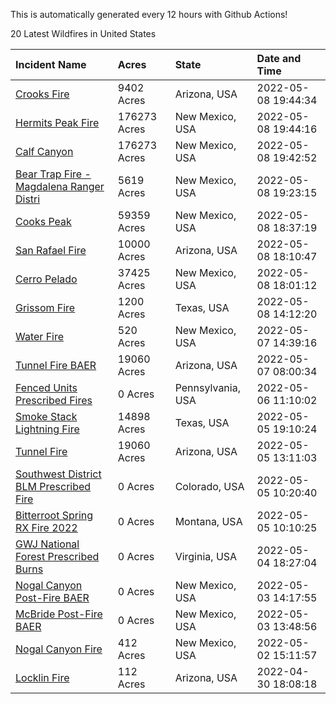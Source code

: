 This is automatically generated every 12 hours with Github Actions!

20 Latest Wildfires in United States

 | Incident Name | Acres | State | Date and Time |
|:---|:---|:---|:---|
| [Crooks Fire](https://inciweb.nwcg.gov/incident/8067/) | 9402 Acres | Arizona, USA | 2022-05-08 19:44:34 |
| [Hermits Peak Fire](https://inciweb.nwcg.gov/incident/8049/) | 176273 Acres | New Mexico, USA | 2022-05-08 19:44:16 |
| [Calf Canyon](https://inciweb.nwcg.gov/incident/8069/) | 176273 Acres | New Mexico, USA | 2022-05-08 19:42:52 |
| [Bear Trap Fire - Magdalena Ranger Distri](https://inciweb.nwcg.gov/incident/8093/) | 5619 Acres | New Mexico, USA | 2022-05-08 19:23:15 |
| [Cooks Peak](https://inciweb.nwcg.gov/incident/8066/) | 59359 Acres | New Mexico, USA | 2022-05-08 18:37:19 |
| [San Rafael Fire ](https://inciweb.nwcg.gov/incident/8100/) | 10000 Acres | Arizona, USA | 2022-05-08 18:10:47 |
| [Cerro Pelado](https://inciweb.nwcg.gov/incident/8075/) | 37425 Acres | New Mexico, USA | 2022-05-08 18:01:12 |
| [Grissom Fire](https://inciweb.nwcg.gov/incident/8099/) | 1200 Acres | Texas, USA | 2022-05-08 14:12:20 |
| [Water Fire](https://inciweb.nwcg.gov/incident/8089/) | 520 Acres | New Mexico, USA | 2022-05-07 14:39:16 |
| [Tunnel Fire BAER](https://inciweb.nwcg.gov/incident/8088/) | 19060 Acres | Arizona, USA | 2022-05-07 08:00:34 |
| [Fenced Units Prescribed Fires](https://inciweb.nwcg.gov/incident/8098/) | 0 Acres | Pennsylvania, USA | 2022-05-06 11:10:02 |
| [Smoke Stack Lightning Fire](https://inciweb.nwcg.gov/incident/8094/) | 14898 Acres | Texas, USA | 2022-05-05 19:10:24 |
| [Tunnel Fire](https://inciweb.nwcg.gov/incident/8068/) | 19060 Acres | Arizona, USA | 2022-05-05 13:11:03 |
| [Southwest District BLM Prescribed Fire ](https://inciweb.nwcg.gov/incident/7852/) | 0 Acres | Colorado, USA | 2022-05-05 10:20:40 |
| [Bitterroot Spring RX Fire 2022](https://inciweb.nwcg.gov/incident/8024/) | 0 Acres | Montana, USA | 2022-05-05 10:10:25 |
| [GWJ National Forest Prescribed Burns](https://inciweb.nwcg.gov/incident/7945/) | 0 Acres | Virginia, USA | 2022-05-04 18:27:04 |
| [Nogal Canyon Post-Fire BAER](https://inciweb.nwcg.gov/incident/8072/) | 0 Acres | New Mexico, USA | 2022-05-03 14:17:55 |
| [McBride Post-Fire BAER](https://inciweb.nwcg.gov/incident/8080/) | 0 Acres | New Mexico, USA | 2022-05-03 13:48:56 |
| [Nogal Canyon Fire](https://inciweb.nwcg.gov/incident/8062/) | 412 Acres | New Mexico, USA | 2022-05-02 15:11:57 |
| [Locklin Fire](https://inciweb.nwcg.gov/incident/8083/) | 112 Acres | Arizona, USA | 2022-04-30 18:08:18 |
